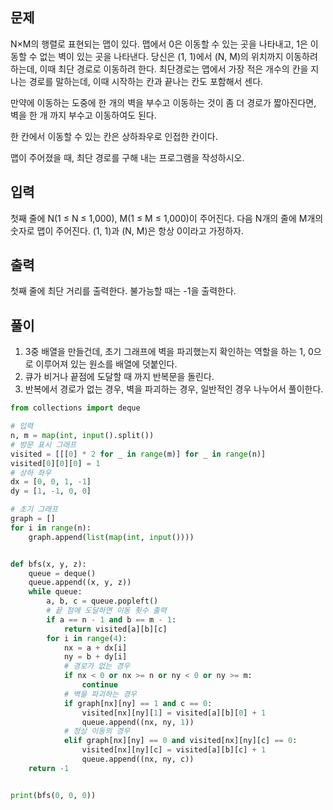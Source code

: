 ## 문제
N×M의 행렬로 표현되는 맵이 있다. 맵에서 0은 이동할 수 있는 곳을 나타내고, 1은 이동할 수 없는 벽이 있는 곳을 나타낸다. 당신은 (1, 1)에서 (N, M)의 위치까지 이동하려 하는데, 이때 최단 경로로 이동하려 한다. 최단경로는 맵에서 가장 적은 개수의 칸을 지나는 경로를 말하는데, 이때 시작하는 칸과 끝나는 칸도 포함해서 센다.

만약에 이동하는 도중에 한 개의 벽을 부수고 이동하는 것이 좀 더 경로가 짧아진다면, 벽을 한 개 까지 부수고 이동하여도 된다.

한 칸에서 이동할 수 있는 칸은 상하좌우로 인접한 칸이다.

맵이 주어졌을 때, 최단 경로를 구해 내는 프로그램을 작성하시오.

## 입력
첫째 줄에 N(1 ≤ N ≤ 1,000), M(1 ≤ M ≤ 1,000)이 주어진다. 다음 N개의 줄에 M개의 숫자로 맵이 주어진다. (1, 1)과 (N, M)은 항상 0이라고 가정하자.

## 출력
첫째 줄에 최단 거리를 출력한다. 불가능할 때는 -1을 출력한다.

## 풀이
1. 3중 배열을 만들건데, 초기 그래프에 벽을 파괴했는지 확인하는 역할을 하는 1, 0으로 이루어져 있는 원소를 배열에 덧붙인다.
2. 큐가 비거나 끝점에 도달할 때 까지 반복문을 돌린다.
3. 반복에서 경로가 없는 경우, 벽을 파괴하는 경우, 일반적인 경우 나누어서 풀이한다.

```python
from collections import deque

# 입력
n, m = map(int, input().split())
# 방문 표시 그래프
visited = [[[0] * 2 for _ in range(m)] for _ in range(n)]
visited[0][0][0] = 1
# 상하 좌우
dx = [0, 0, 1, -1]
dy = [1, -1, 0, 0]

# 초기 그래프
graph = []
for i in range(n):
    graph.append(list(map(int, input())))


def bfs(x, y, z):
    queue = deque()
    queue.append((x, y, z))
    while queue:
        a, b, c = queue.popleft()
        # 끝 점에 도달하면 이동 횟수 출력
        if a == n - 1 and b == m - 1:
            return visited[a][b][c]
        for i in range(4):
            nx = a + dx[i]
            ny = b + dy[i]
            # 경로가 없는 경우
            if nx < 0 or nx >= n or ny < 0 or ny >= m:
                continue
            # 벽을 파괴하는 경우
            if graph[nx][ny] == 1 and c == 0:
                visited[nx][ny][1] = visited[a][b][0] + 1
                queue.append((nx, ny, 1))
            # 정상 이동의 경우
            elif graph[nx][ny] == 0 and visited[nx][ny][c] == 0:
                visited[nx][ny][c] = visited[a][b][c] + 1
                queue.append((nx, ny, c))
    return -1


print(bfs(0, 0, 0))
```
